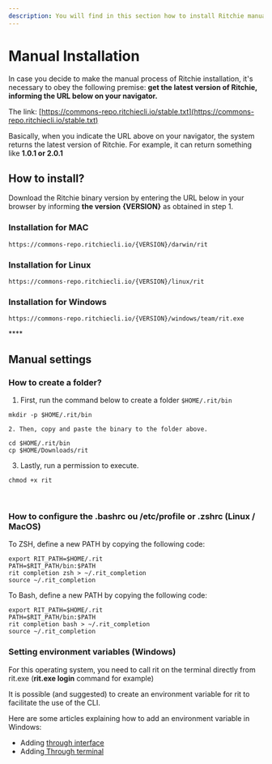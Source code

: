 ```yaml
---
description: You will find in this section how to install Ritchie manually.
---
```


# Manual Installation

In case you decide to make the manual process of Ritchie installation, it's necessary to obey the following premise: **get the latest version of Ritchie, informing the URL below on your navigator.**

The link: [https://commons-repo.ritchiecli.io/stable.txt](https://commons-repo.ritchiecli.io/stable.txt)​

Basically, when you indicate the URL above on your navigator, the system returns the latest version of Ritchie. For example, it can return something like **1.0.1 or 2.0.1**

## How to install?

Download the Ritchie binary version by entering the URL below in your browser by informing **the version** **{VERSION}** as obtained in step 1.

### **Installation for MAC** <a id="installation-for-mac"></a>

```text
https://commons-repo.ritchiecli.io/{VERSION}/darwin/rit
```

### **Installation for Linux** <a id="installation-for-linux"></a>

```text
https://commons-repo.ritchiecli.io/{VERSION}/linux/rit
```

### **Installation for Windows**  <a id="installation-for-windows"></a>

```text
https://commons-repo.ritchiecli.io/{VERSION}/windows/team/rit.exe
```

\*\*\*\*

## **Manual settings**  <a id="manual-settings"></a>

### **How to create a folder?** <a id="folder-creation"></a>

1. First, run the command below to create a folder `$HOME/.rit/bin`

```text
mkdir -p $HOME/.rit/bin
```

    2. Then, copy and paste the binary to the folder above.

```text
​cd $HOME/.rit/bin 
cp $HOME/Downloads/rit
```

   3. Lastly, run a permission to execute.

```text
chmod +x rit
```

**​**

### **How to configure the .bashrc ou /etc/profile or .zshrc \(Linux / MacOS\)** <a id="configure-the-bashrc-ou-etc-profile-or-zshrc-linux-macos"></a>

To ZSH, define a new PATH by copying the following code:

```text
export RIT_PATH=$HOME/.rit
PATH=$RIT_PATH/bin:$PATH
rit completion zsh > ~/.rit_completion
source ~/.rit_completion
```

To Bash, define a new PATH by copying the following code:

```text
export RIT_PATH=$HOME/.rit
PATH=$RIT_PATH/bin:$PATH
rit completion bash > ~/.rit_completion
source ~/.rit_completion​
```

### Setting environment variables \(Windows\) <a id="setting-environment-variables-windows"></a>

For this operating system, you need to call rit on the terminal directly from rit.exe \(**rit.exe login** command for example\)

It is possible \(and suggested\) to create an environment variable for rit to facilitate the use of the CLI.

Here are some articles explaining how to add an environment variable in Windows:

* Adding [through interface](https://professor-falken.com/pt/windows/como-configurar-la-ruta-y-las-variables-de-entorno-en-windows-10/) 
* Adding[ Through terminal](https://devcontent.com.br/artigos/windows/o-que-sao-como-alterar-criar-excluir-variaveis-de-ambiente)

